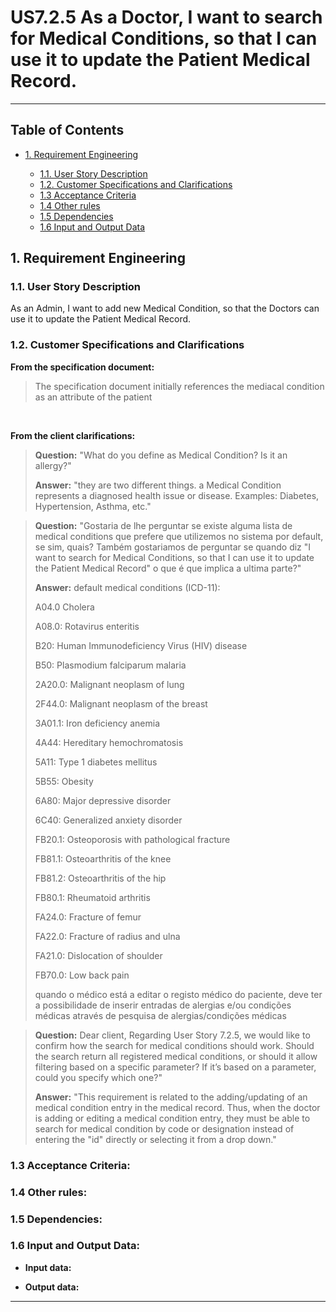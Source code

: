 ﻿# US7.2.5 As a Doctor, I want to search for Medical Conditions, so that I can use it to update the Patient Medical Record.

---

## Table of Contents

- [1. Requirement Engineering](#1-requirement-engineering)

    - [1.1. User Story Description](#12-user-story-description)
    - [1.2. Customer Specifications and Clarifications](#13-customer-specifications-and-clarifications)
    - [1.3 Acceptance Criteria](#14-acceptance-criteria-)
    - [1.4 Other rules](#15-other-rules)
    - [1.5 Dependencies](#16-dependencies)
    - [1.6 Input and Output Data](#17-input-and-output-data)



## 1. Requirement Engineering


### 1.1. User Story Description

As an Admin, I want to add new Medical Condition, so that the Doctors can use it to update the Patient Medical Record.

### 1.2. Customer Specifications and Clarifications

**From the specification document:**


> The specification document initially references the mediacal condition as an attribute of the patient

<br>

**From the client clarifications:**

> **Question:** "What do you define as Medical Condition? Is it an allergy?"
>
> **Answer:** "they are two different things. a Medical Condition represents a diagnosed health issue or disease. Examples: Diabetes, Hypertension, Asthma, etc."

> **Question:** "Gostaria de lhe perguntar se existe alguma lista de medical conditions que prefere que utilizemos no sistema por default, se sim, quais? Também gostariamos de perguntar se quando diz "I want to search for Medical Conditions, so that I can use it to update the Patient Medical Record" o que é que implica a ultima parte?"
>
> **Answer:** 
>default medical conditions (ICD-11):
> 
>A04.0 Cholera
> 
>A08.0: Rotavirus enteritis
> 
>B20: Human Immunodeficiency Virus (HIV) disease
> 
>B50: Plasmodium falciparum malaria
> 
>2A20.0: Malignant neoplasm of lung
> 
>2F44.0: Malignant neoplasm of the breast
> 
>3A01.1: Iron deficiency anemia
> 
>4A44: Hereditary hemochromatosis
> 
>5A11: Type 1 diabetes mellitus
> 
>5B55: Obesity
> 
>6A80: Major depressive disorder
> 
>6C40: Generalized anxiety disorder
> 
>FB20.1: Osteoporosis with pathological fracture
> 
>FB81.1: Osteoarthritis of the knee
> 
>FB81.2: Osteoarthritis of the hip
> 
>FB80.1: Rheumatoid arthritis
> 
>FA24.0: Fracture of femur
> 
>FA22.0: Fracture of radius and ulna
> 
>FA21.0: Dislocation of shoulder
> 
>FB70.0: Low back pain
>
>quando o médico está a editar o registo médico do paciente, deve ter a possibilidade de inserir entradas de alergias e/ou condições médicas através de pesquisa de alergias/condições médicas

> **Question:** Dear client, Regarding User Story 7.2.5, we would like to confirm how the search for medical conditions should work. Should the search return all registered medical conditions, or should it allow filtering based on a specific parameter? If it’s based on a parameter, could you specify which one?"
>
>  **Answer:** "This requirement is related to the adding/updating of an medical condition entry in the medical record. Thus, when the doctor is adding or editing a medical condition entry, they must be able to search for medical condition by code or designation instead of entering the "id" directly or selecting it from a drop down."



### 1.3 Acceptance Criteria:



### 1.4 Other rules:



### 1.5 Dependencies:


### 1.6 Input and Output Data:

- **Input data:**




- **Output data:**



  
---